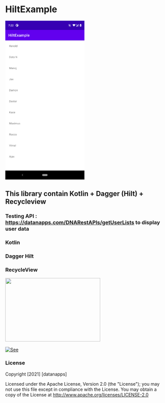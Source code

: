 # HiltExample

<img src="https://github.com/datanapps/HiltExample/blob/main/screens/device-2021-02-13-192208.png" height="500" width="250">

## This library contain Kotlin + Dagger (Hilt) + Recycleview 


### Testing API : https://datanapps.com/DNARestAPIs/getUserLists to display user data
 
### Kotlin


### Dagger Hilt


### RecycleView



 
 <img src="https://datanapps.com/public/dnarestapi/naughty_smile.jpg" height="200" width="300">
  
 [![See](https://datanapps.com/public/dnarestapi/buy/buy_coffee2.png)](https://www.paypal.me/datanappspaynow)

  ### License

Copyright [2021] [datanapps]

   Licensed under the Apache License, Version 2.0 (the "License");
   you may not use this file except in compliance with the License.
   You may obtain a copy of the License at
   http://www.apache.org/licenses/LICENSE-2.0
